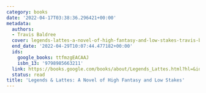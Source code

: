 ```yaml
---
category: books
date: '2022-04-17T03:38:36.296421+00:00'
metadata:
  authors:
  - Travis Baldree
  cover: legends-lattes-a-novel-of-high-fantasy-and-low-stakes-travis-baldree.jpg
  end_date: '2022-04-29T10:07:44.477182+00:00'
  ids:
    google_books: ttfmzgEACAAJ
    isbn_13: '9798985663211'
  link: https://books.google.com/books/about/Legends_Lattes.html?hl=&id=ttfmzgEACAAJ
  status: read
title: 'Legends & Lattes: A Novel of High Fantasy and Low Stakes'
---
```

